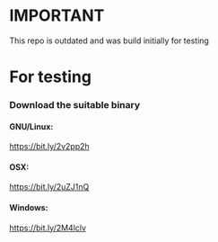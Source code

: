 # IMPORTANT
This repo is outdated and was build initially for testing
# For testing
### Download the suitable binary
#### GNU/Linux:
https://bit.ly/2v2pp2h

#### OSX: 
https://bit.ly/2uZJ1nQ

#### Windows: 
https://bit.ly/2M4lclv
